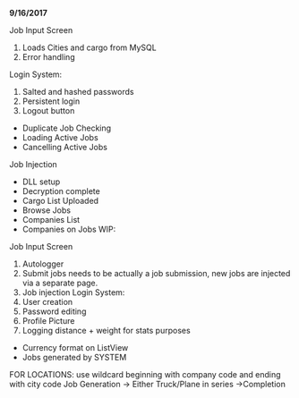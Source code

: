 **9/16/2017**

Job Input Screen
1. Loads Cities and cargo from MySQL
2. Error handling

Login System:
1. Salted and hashed passwords
2. Persistent login
3. Logout button

- Duplicate Job Checking
- Loading Active Jobs
- Cancelling Active Jobs

Job Injection
- DLL setup
- Decryption complete
- Cargo List Uploaded
- Browse Jobs
- Companies List
- Companies on Jobs
WIP:

Job Input Screen
1. Autologger
2. Submit jobs needs to be actually a job submission, new jobs are injected via a separate page.
4. Job injection
Login System:
1. User creation
2. Password editing
3. Profile Picture
4. Logging distance + weight for stats purposes


- Currency format on ListView
- Jobs generated by SYSTEM

FOR LOCATIONS: use wildcard beginning with company code and ending with city code
Job Generation -> Either Truck/Plane in series ->Completion


